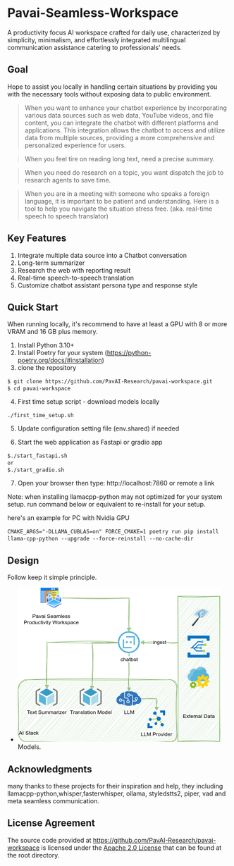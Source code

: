 # Pavai-Seamless-Workspace
A productivity focus AI workspace crafted for daily use, characterized by simplicity, minimalism, and effortlessly integrated multilingual communication assistance catering to professionals' needs. 

## Goal
Hope to assist you locally in handling certain situations by providing you with the necessary tools without exposing data to public environment.

> When you want to enhance your chatbot experience by incorporating various data sources such as web data, YouTube videos, and file content, you can integrate the chatbot with different platforms and applications. This integration allows the chatbot to access and utilize data from multiple sources, providing a more comprehensive and personalized experience for users.

> When you feel tire on reading long text, need a precise summary. 

> When you need do research on a topic, you want dispatch the job to research agents to save time.

> When you are in a meeting with someone who speaks a foreign language, it is important to be patient and understanding. Here is a tool to help you navigate the situation stress free. (aka. real-time speech to speech translator)

## Key Features 

1. Integrate multiple data source into a Chatbot conversation
2. Long-term summarizer 
3. Research the web with reporting result 
4. Real-time speech-to-speech translation
5. Customize chatbot assistant persona type and response style 

## Quick Start
When running locally, it's recommend to have at least a GPU with 8 or more VRAM
and 16 GB plus memory.

1. Install Python 3.10+ 
2. Install Poetry for your system (https://python-poetry.org/docs/#installation)
3. clone the repository 
```
$ git clone https://github.com/PavAI-Research/pavai-workspace.git
$ cd pavai-workspace
```
4. First time setup script - download models locally
```
./first_time_setup.sh
```
5. Update configuration setting file (env.shared) if needed 

6. Start the web application as Fastapi or gradio app
```
$./start_fastapi.sh
or
$./start_gradio.sh
```
7. Open your browser then type: http://localhost:7860 or remote a link 

Note: when installing llamacpp-python may not optimized for your system setup.
run command below or equivalent to re-install for your setup.

here's an example for PC with Nvidia GPU
```
CMAKE_ARGS="-DLLAMA_CUBLAS=on" FORCE_CMAKE=1 poetry run pip install llama-cpp-python --upgrade --force-reinstall --no-cache-dir
```

## Design
Follow keep it simple principle.
- ![workspace-1](./resources/images/pavai_seamless_workspace_design.png) Models.


## Acknowledgments
many thanks to these projects for their inspiration and help, they including llamacpp-python,whisper,fasterwhisper, ollama, styledstts2, piper, vad and meta seamless communication. 

## License Agreement

The source code provided at <https://github.com/PavAI-Research/pavai-workspace> is licensed under the [Apache 2.0 License](./LICENSE) that can be found at the root directory.
